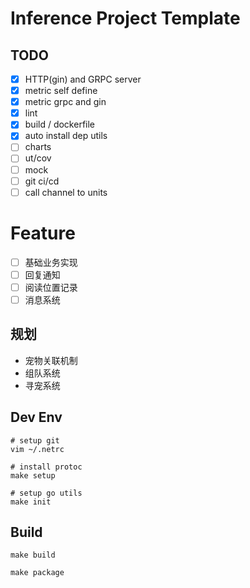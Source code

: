# Inference Project Template

## TODO
- [x] HTTP(gin) and GRPC server
- [x] metric self define
- [x] metric grpc and gin 
- [x] lint 
- [x] build / dockerfile
- [x] auto install dep utils
- [ ] charts
- [ ] ut/cov
- [ ] mock
- [ ] git ci/cd
- [ ] call channel to units

# Feature

- [ ] 基础业务实现
- [ ] 回复通知
- [ ] 阅读位置记录
- [ ] 消息系统

## 规划

- 宠物关联机制
- 组队系统 
- 寻宠系统

## Dev Env
```
# setup git
vim ~/.netrc

# install protoc
make setup

# setup go utils
make init

```

## Build
```
make build

make package
```
